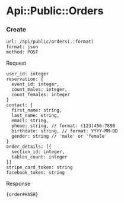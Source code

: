 # Api::Public::Orders

### Create
    url: /api/public/orders(.:format)
    format: json
    method: POST

  Request

    user_id: integer
    reservation: {
      event_id: integer,
      count_males: integer,
      count_females: integer
    }
    contact: {
      first_name: string,
      last_name: string,
      email: string,
      phone: string, // format: (123)456-7890
      birthdate: string, // format: YYYY-MM-DD
      gender: string // 'male' or 'female'
    }
    order_details: [{
      section_id: integer,
      tables_count: integer
    }]
    stripe_card_token: string
    facebook_token: string

  Response

    {order#HASH}
